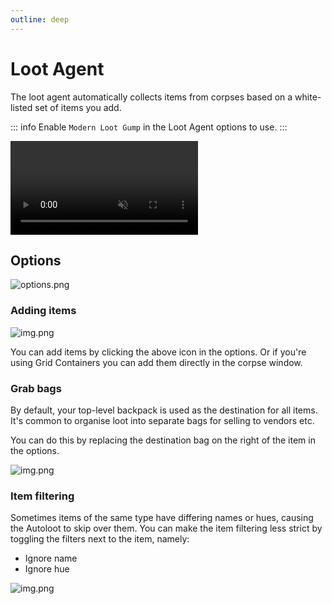 ```yaml
---
outline: deep
---
```

# Loot Agent

The loot agent automatically collects items from corpses based on a white-listed set of items you add.

::: info
Enable `Modern Loot Gump` in the Loot Agent options to use.
:::

<video src="/features/loot-agent/autoloot.mp4" autoplay loop muted controls></video>

## Options

![options.png](/features/loot-agent/options.png)

### Adding items

![img.png](/features/loot-agent/add-icon.png)

You can add items by clicking the above icon in the options.
Or if you're using Grid Containers you can add them directly in the corpse window.

### Grab bags

By default, your top-level backpack is used as the destination for all items.
It's common to organise loot into separate bags for selling to vendors etc.

You can do this by replacing the destination bag on the right of the item in the options.

![img.png](/features/loot-agent/grab-bag.png)

### Item filtering

Sometimes items of the same type have differing names or hues, causing the Autoloot to skip over them.
You can make the item filtering less strict by toggling the filters next to the item, namely:

- Ignore name
- Ignore hue

![img.png](/features/loot-agent/filters.png)


